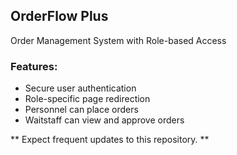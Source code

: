 ## OrderFlow Plus

Order Management System with Role-based Access

### Features:
- Secure user authentication
- Role-specific page redirection
- Personnel can place orders
- Waitstaff can view and approve orders

** Expect frequent updates to this repository. **
